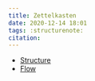 ```yaml
---
title: Zettelkasten
date: 2020-12-14 18:01
tags: :structurenote:
citation: 
---
```

- [Structure](202012081046.md)
- [Flow](202012081433.md)
